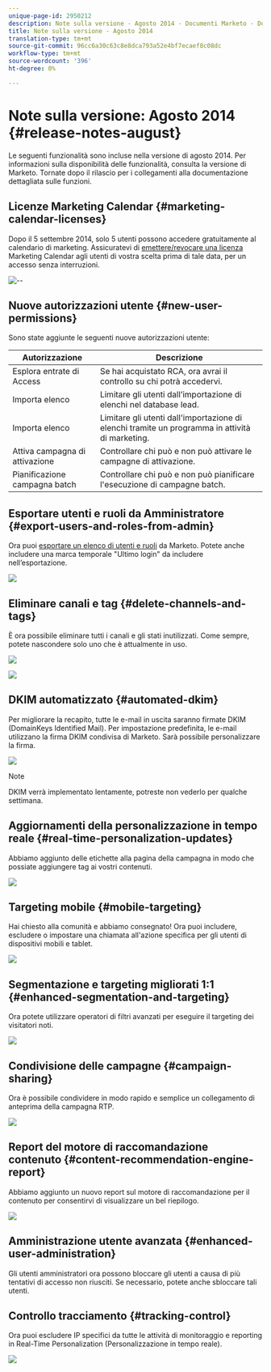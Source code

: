 ```yaml
---
unique-page-id: 2950212
description: Note sulla versione - Agosto 2014 - Documenti Marketo - Documentazione prodotto
title: Note sulla versione - Agosto 2014
translation-type: tm+mt
source-git-commit: 96cc6a30c63c8e8dca793a52e4bf7ecaef8c08dc
workflow-type: tm+mt
source-wordcount: '396'
ht-degree: 0%

---
```



# Note sulla versione: Agosto 2014 {#release-notes-august}

Le seguenti funzionalità sono incluse nella versione di agosto 2014. Per informazioni sulla disponibilità delle funzionalità, consulta la versione di Marketo. Tornate dopo il rilascio per i collegamenti alla documentazione dettagliata sulle funzioni.

## Licenze Marketing Calendar {#marketing-calendar-licenses}

Dopo il 5 settembre 2014, solo 5 utenti possono accedere gratuitamente al calendario di marketing. Assicuratevi di [emettere/revocare una licenza](../../product-docs/core-marketo-concepts/marketing-calendar/understanding-the-calendar/issue-revoke-a-marketing-calendar-license.md) Marketing Calendar agli utenti di vostra scelta prima di tale data, per un accesso senza interruzioni.

![--](assets/image2014-9-16-9-3a45-3a52.png)

## Nuove autorizzazioni utente {#new-user-permissions}

Sono state aggiunte le seguenti nuove autorizzazioni utente:

| Autorizzazione | Descrizione |
|---|---|
| Esplora entrate di Access | Se hai acquistato RCA, ora avrai il controllo su chi potrà accedervi. |
| Importa elenco | Limitare gli utenti dall’importazione di elenchi nel database lead. |
| Importa elenco | Limitare gli utenti dall&#39;importazione di elenchi tramite un programma in attività di marketing. |
| Attiva campagna di attivazione | Controllare chi può e non può attivare le campagne di attivazione. |
| Pianificazione campagna batch | Controllare chi può e non può pianificare l&#39;esecuzione di campagne batch. |

## Esportare utenti e ruoli da Amministratore {#export-users-and-roles-from-admin}

Ora puoi [esportare un elenco di utenti e ruoli](../../product-docs/administration/users-and-roles/export-a-list-of-users-and-roles.md) da Marketo. Potete anche includere una marca temporale &quot;Ultimo login&quot; da includere nell’esportazione.

![](assets/image2014-9-16-12-3a20-3a16.png)

## Eliminare canali e tag {#delete-channels-and-tags}

È ora possibile eliminare tutti i canali e gli stati inutilizzati. Come sempre, potete nascondere solo uno che è attualmente in uso.

![](assets/image2014-9-16-12-3a20-3a30.png)

![](assets/image2014-9-16-12-3a23-3a4.png)

## DKIM automatizzato {#automated-dkim}

Per migliorare la recapito, tutte le e-mail in uscita saranno firmate DKIM (DomainKeys Identified Mail). Per impostazione predefinita, le e-mail utilizzano la firma DKIM condivisa di Marketo. Sarà possibile personalizzare la firma.

![](assets/image2014-9-16-12-3a23-3a16.png)

>[!NOTE]
>
>DKIM verrà implementato lentamente, potreste non vederlo per qualche settimana.

## Aggiornamenti della personalizzazione in tempo reale {#real-time-personalization-updates}

Abbiamo aggiunto delle etichette alla pagina della campagna in modo che possiate aggiungere tag ai vostri contenuti.

![](assets/image2014-9-16-12-3a23-3a28.png)

## Targeting mobile {#mobile-targeting}

Hai chiesto alla comunità e abbiamo consegnato! Ora puoi includere, escludere o impostare una chiamata all&#39;azione specifica per gli utenti di dispositivi mobili e tablet.

![](assets/image2014-9-16-12-3a23-3a43.png)

## Segmentazione e targeting migliorati 1:1 {#enhanced-segmentation-and-targeting}

Ora potete utilizzare operatori di filtri avanzati per eseguire il targeting dei visitatori noti.

![](assets/image2014-9-16-12-3a23-3a56.png)

## Condivisione delle campagne {#campaign-sharing}

Ora è possibile condividere in modo rapido e semplice un collegamento di anteprima della campagna RTP.

![](assets/image2014-9-16-12-3a24-3a22.png)

## Report del motore di raccomandazione contenuto {#content-recommendation-engine-report}

Abbiamo aggiunto un nuovo report sul motore di raccomandazione per il contenuto per consentirvi di visualizzare un bel riepilogo.

![](assets/image2014-9-16-12-3a24-3a42.png)

## Amministrazione utente avanzata {#enhanced-user-administration}

Gli utenti amministratori ora possono bloccare gli utenti a causa di più tentativi di accesso non riusciti. Se necessario, potete anche sbloccare tali utenti.

## Controllo tracciamento {#tracking-control}

Ora puoi escludere IP specifici da tutte le attività di monitoraggio e reporting in Real-Time Personalization (Personalizzazione in tempo reale).

![](assets/image2014-9-16-12-3a24-3a55.png)

